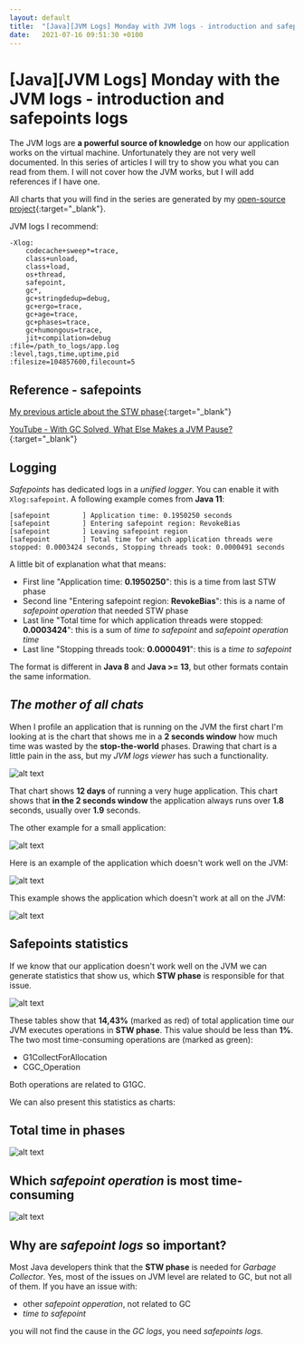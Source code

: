 ```yaml
---
layout: default
title:  "[Java][JVM Logs] Monday with JVM logs - introduction and safepoints logs"
date:   2021-07-16 09:51:30 +0100
---
```


# [Java][JVM Logs] Monday with the JVM logs - introduction and safepoints logs
The JVM logs are **a powerful source of knowledge** on how our application works on the virtual machine.
Unfortunately they are not very well documented. In this series of articles I will try to show you what you can
read from them. I will not cover how the JVM works, but I will add references if I have one.

All charts that you will find in the series are generated by my 
[open-source project](https://github.com/krzysztofslusarski/jvm-gc-logs-analyzer){:target="_blank"}.

JVM logs I recommend:

```shell
-Xlog:
    codecache+sweep*=trace,
    class+unload,
    class+load,
    os+thread,
    safepoint,
    gc*,
    gc+stringdedup=debug,
    gc+ergo=trace,
    gc+age=trace,
    gc+phases=trace,
    gc+humongous=trace,
    jit+compilation=debug
:file=/path_to_logs/app.log
:level,tags,time,uptime,pid
:filesize=104857600,filecount=5
```

## Reference - safepoints

[My previous article about the STW phase](https://krzysztofslusarski.github.io/2020/11/13/stw.html){:target="_blank"}

[YouTube - With GC Solved, What Else Makes a JVM Pause?](https://www.youtube.com/watch?v=Y39kllzX1P8){:target="_blank"}

## Logging

_Safepoints_ has dedicated logs in a _unified logger_. You can enable it with ```Xlog:safepoint```. A following example comes
from **Java 11**:

```
[safepoint        ] Application time: 0.1950250 seconds
[safepoint        ] Entering safepoint region: RevokeBias
[safepoint        ] Leaving safepoint region
[safepoint        ] Total time for which application threads were stopped: 0.0003424 seconds, Stopping threads took: 0.0000491 seconds
```

A little bit of explanation what that means:
* First line "Application time: **0.1950250**": this is a time from last STW phase
* Second line "Entering safepoint region: **RevokeBias**": this is a name of _safepoint operation_ that needed STW phase
* Last line "Total time for which application threads were stopped: **0.0003424**": this is a sum of _time to safepoint_ and _safepoint operation time_
* Last line "Stopping threads took: **0.0000491**": this is a  _time to safepoint_

The format is different in **Java 8** and **Java >= 13**, but other formats contain the same information.

## _The mother of all chats_

When I profile an application that is running on the JVM the first chart I'm looking at is the chart that shows me
in a **2 seconds window** how much time was wasted by the **stop-the-world** phases. Drawing that chart is a little pain
in the ass, but my _JVM logs viewer_ has such a functionality.

![alt text](/assets/monday-1/1.jpg "1")

That chart shows **12 days** of running a very huge application. This chart shows that **in the 2 seconds window** the 
application always runs over **1.8** seconds, usually over **1.9** seconds. 

The other example for a small application:

![alt text](/assets/monday-1/2.jpg "2")

Here is an example of the application which doesn't work well on the JVM:

![alt text](/assets/monday-1/3.jpg "3")

This example shows the application which doesn't work at all on the JVM:

![alt text](/assets/monday-1/4.jpg "4")
 
## Safepoints statistics

If we know that our application doesn't work well on the JVM we can generate statistics that show us, which **STW phase** is responsible for that issue.

![alt text](/assets/monday-1/5.jpg "5")

These tables show that **14,43%** (marked as red) of total application time our JVM executes operations in **STW phase**. This value should be 
less than **1%**. The two most time-consuming operations are (marked as green):

* G1CollectForAllocation
* CGC_Operation

Both operations are related to G1GC.

We can also present this statistics as charts:

## Total time in phases

![alt text](/assets/monday-1/6.jpg "6")

## Which _safepoint operation_ is most time-consuming

![alt text](/assets/monday-1/7.jpg "7")

## Why are _safepoint logs_ so important?

Most Java developers think that the **STW phase** is needed for _Garbage Collector_. Yes, most of the issues on JVM level are related to GC, but not all of them.
If you have an issue with:

* other _safepoint opperation_, not related to GC
* _time to safepoint_

you will not find the cause in the _GC logs_, you need _safepoints logs_.